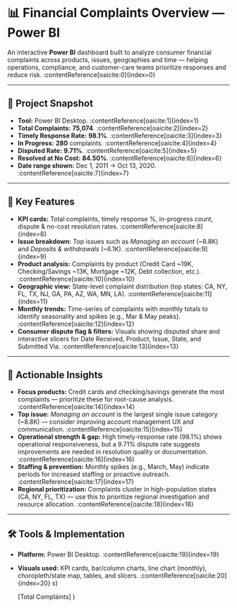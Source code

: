 # 📊 Financial Complaints Overview — Power BI

An interactive **Power BI** dashboard built to analyze consumer financial complaints across products, issues, geographies and time — helping operations, compliance, and customer-care teams prioritize responses and reduce risk. :contentReference[oaicite:0]{index=0}

---

## 🚀 Project Snapshot
- **Tool:** Power BI Desktop. :contentReference[oaicite:1]{index=1}  
- **Total Complaints:** **75,074**. :contentReference[oaicite:2]{index=2}  
- **Timely Response Rate:** **98.1%**. :contentReference[oaicite:3]{index=3}  
- **In Progress:** **280** complaints. :contentReference[oaicite:4]{index=4}  
- **Disputed Rate:** **9.71%**. :contentReference[oaicite:5]{index=5}  
- **Resolved at No Cost:** **84.50%**. :contentReference[oaicite:6]{index=6}  
- **Date range shown:** Dec 1, 2011 → Oct 13, 2020. :contentReference[oaicite:7]{index=7}

---

## 📌 Key Features
- **KPI cards:** Total complaints, timely response %, in-progress count, dispute & no-cost resolution rates. :contentReference[oaicite:8]{index=8}  
- **Issue breakdown:** Top issues such as *Managing an account* (~8.8K) and *Deposits & withdrawals* (~6.1K). :contentReference[oaicite:9]{index=9}  
- **Product analysis:** Complaints by product (Credit Card ~19K, Checking/Savings ~13K, Mortgage ~12K, Debt collection, etc.). :contentReference[oaicite:10]{index=10}  
- **Geographic view:** State-level complaint distribution (top states: CA, NY, FL, TX, NJ, GA, PA, AZ, WA, MN, LA). :contentReference[oaicite:11]{index=11}  
- **Monthly trends:** Time-series of complaints with monthly totals to identify seasonality and spikes (e.g., Mar & May peaks). :contentReference[oaicite:12]{index=12}  
- **Consumer dispute flag & filters:** Visuals showing disputed share and interactive slicers for Date Received, Product, Issue, State, and Submitted Via. :contentReference[oaicite:13]{index=13}

---

## 🔎 Actionable Insights
- **Focus products:** Credit cards and checking/savings generate the most complaints — prioritize these for root-cause analysis. :contentReference[oaicite:14]{index=14}  
- **Top issue:** *Managing an account* is the largest single issue category (~8.8K) — consider improving account management UX and communication. :contentReference[oaicite:15]{index=15}  
- **Operational strength & gap:** High timely-response rate (98.1%) shows operational responsiveness, but a 9.71% dispute rate suggests improvements are needed in resolution quality or documentation. :contentReference[oaicite:16]{index=16}  
- **Staffing & prevention:** Monthly spikes (e.g., March, May) indicate periods for increased staffing or proactive outreach. :contentReference[oaicite:17]{index=17}  
- **Regional prioritization:** Complaints cluster in high-population states (CA, NY, FL, TX) — use this to prioritize regional investigation and resource allocation. :contentReference[oaicite:18]{index=18}

---

## 🛠 Tools & Implementation
- **Platform:** Power BI Desktop. :contentReference[oaicite:19]{index=19}  
- **Visuals used:** KPI cards, bar/column charts, line chart (monthly), choropleth/state map, tables, and slicers. :contentReference[oaicite:20]{index=20}
s)

  [Total Complaints]
)
